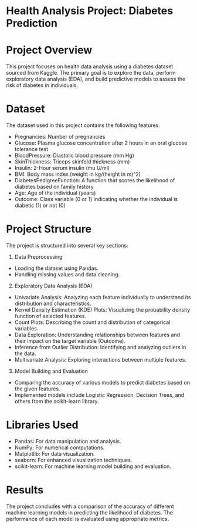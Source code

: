 
# Health Analysis Project: Diabetes Prediction

# Project Overview

This project focuses on health data analysis using a diabetes dataset sourced from Kaggle. The primary goal is to explore the data, perform exploratory data analysis (EDA), and build predictive models to assess the risk of diabetes in individuals.

# Dataset
The dataset used in this project contains the following features:

* Pregnancies: Number of pregnancies
* Glucose: Plasma glucose concentration after 2 hours in an oral glucose tolerance test
* BloodPressure: Diastolic blood pressure (mm Hg)
* SkinThickness: Triceps skinfold thickness (mm)
* Insulin: 2-Hour serum insulin (mu U/ml)
* BMI: Body mass index (weight in kg/(height in m)^2)
* DiabetesPedigreeFunction: A function that scores the likelihood of diabetes based on family history
* Age: Age of the individual (years)
* Outcome: Class variable (0 or 1) indicating whether the individual is diabetic (1) or not (0)


# Project Structure

The project is structured into several key sections:

1. Data Preprocessing
* Loading the dataset using Pandas.
* Handling missing values and data cleaning.

2. Exploratory Data Analysis (EDA)
* Univariate Analysis: Analyzing each feature individually to understand its distribution and characteristics.
* Kernel Density Estimation (KDE) Plots: Visualizing the probability density function of selected features.
* Count Plots: Describing the count and distribution of categorical variables.
* Data Exploration: Understanding relationships between features and their impact on the target variable (Outcome).
* Inference from Outlier Distribution: Identifying and analyzing outliers in the data.
* Multivariate Analysis: Exploring interactions between multiple features.

3. Model Building and Evaluation

* Comparing the accuracy of various models to predict diabetes based on the given features.
* Implemented models include Logistic Regression, Decision Trees, and others from the scikit-learn library.

# Libraries Used

* Pandas: For data manipulation and analysis.
* NumPy: For numerical computations.
* Matplotlib: For data visualization.
* seaborn: For enhanced visualization techniques.
* scikit-learn: For machine learning model building and evaluation.

# Results

The project concludes with a comparison of the accuracy of different machine learning models in predicting the likelihood of diabetes. The performance of each model is evaluated using appropriate metrics.

